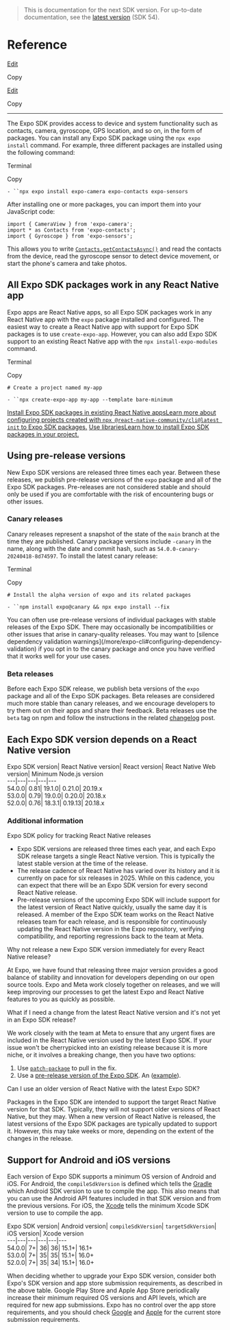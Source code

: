 > This is documentation for the next SDK version. For up-to-date
> documentation, see the [latest version](/versions/latest) (SDK 54).

# Reference

[Edit](https://github.com/expo/expo/edit/main/docs/pages/versions/unversioned/index.mdx)

Copy

[Edit](https://github.com/expo/expo/edit/main/docs/pages/versions/unversioned/index.mdx)

Copy

* * *

The Expo SDK provides access to device and system functionality such as
contacts, camera, gyroscope, GPS location, and so on, in the form of packages.
You can install any Expo SDK package using the `npx expo install` command. For
example, three different packages are installed using the following command:

Terminal

Copy

`- ``npx expo install expo-camera expo-contacts expo-sensors`

After installing one or more packages, you can import them into your
JavaScript code:

    
    
    import { CameraView } from 'expo-camera';
    import * as Contacts from 'expo-contacts';
    import { Gyroscope } from 'expo-sensors';
    

This allows you to write
[`Contacts.getContactsAsync()`](/versions/unversioned/sdk/contacts#contactsgetcontactsasynccontactquery)
and read the contacts from the device, read the gyroscope sensor to detect
device movement, or start the phone's camera and take photos.

## All Expo SDK packages work in any React Native app

Expo apps are React Native apps, so all Expo SDK packages work in any React
Native app with the `expo` package installed and configured. The easiest way
to create a React Native app with support for Expo SDK packages is to use
`create-expo-app`. However, you can also add Expo SDK support to an existing
React Native app with the `npx install-expo-modules` command.

Terminal

Copy

`# Create a project named my-app`

`- ``npx create-expo-app my-app --template bare-minimum`

[Install Expo SDK packages in existing React Native appsLearn more about
configuring projects created with `npx @react-native-community/cli@latest
init` to Expo SDK packages.](/bare/installing-expo-modules) [Use
librariesLearn how to install Expo SDK packages in your
project.](/workflow/using-libraries)

## Using pre-release versions

New Expo SDK versions are released three times each year. Between these
releases, we publish pre-release versions of the `expo` package and all of the
Expo SDK packages. Pre-releases are not considered stable and should only be
used if you are comfortable with the risk of encountering bugs or other
issues.

### Canary releases

Canary releases represent a snapshot of the state of the `main` branch at the
time they are published. Canary package versions include `-canary` in the
name, along with the date and commit hash, such as
`54.0.0-canary-20240418-8d74597`. To install the latest canary release:

Terminal

Copy

`# Install the alpha version of expo and its related packages`

`- ``npm install expo@canary && npx expo install --fix`

You can often use pre-release versions of individual packages with stable
releases of the Expo SDK. There may occasionally be incompatibilities or other
issues that arise in canary-quality releases. You may want to [silence
dependency validation warnings](/more/expo-cli#configuring-dependency-
validation) if you opt in to the canary package and once you have verified
that it works well for your use cases.

### Beta releases

Before each Expo SDK release, we publish beta versions of the `expo` package
and all of the Expo SDK packages. Beta releases are considered much more
stable than canary releases, and we encourage developers to try them out on
their apps and share their feedback. Beta releases use the `beta` tag on npm
and follow the instructions in the related
[changelog](https://expo.dev/changelog) post.

## Each Expo SDK version depends on a React Native version

Expo SDK version| React Native version| React version| React Native Web
version| Minimum Node.js version  
---|---|---|---|---  
54.0.0| 0.81| 19.1.0| 0.21.0| 20.19.x  
53.0.0| 0.79| 19.0.0| 0.20.0| 20.18.x  
52.0.0| 0.76| 18.3.1| 0.19.13| 20.18.x  
  
### Additional information

Expo SDK policy for tracking React Native releases

  * Expo SDK versions are released three times each year, and each Expo SDK release targets a single React Native version. This is typically the latest stable version at the time of the release.
  * The release cadence of React Native has varied over its history and it is currently on pace for six releases in 2025. While on this cadence, you can expect that there will be an Expo SDK version for every second React Native release.
  * Pre-release versions of the upcoming Expo SDK will include support for the latest version of React Native quickly, usually the same day it is released. A member of the Expo SDK team works on the React Native releases team for each release, and is responsible for continuously updating the React Native version in the Expo repository, verifying compatibility, and reporting regressions back to the team at Meta.

Why not release a new Expo SDK version immediately for every React Native
release?

At Expo, we have found that releasing three major version provides a good
balance of stability and innovation for developers depending on our open
source tools. Expo and Meta work closely together on releases, and we will
keep improving our processes to get the latest Expo and React Native features
to you as quickly as possible.

What if I need a change from the latest React Native version and it's not yet
in an Expo SDK release?

We work closely with the team at Meta to ensure that any urgent fixes are
included in the React Native version used by the latest Expo SDK. If your
issue won't be cherrypicked into an existing release because it is more niche,
or it involves a breaking change, then you have two options:

  1. Use [`patch-package`](https://github.com/ds300/patch-package) to pull in the fix.
  2. Use a [pre-release version of the Expo SDK](/versions/unversioned#using-pre-release-versions). An ([example](https://expo.dev/changelog/react-native-78)).

Can I use an older version of React Native with the latest Expo SDK?

Packages in the Expo SDK are intended to support the target React Native
version for that SDK. Typically, they will not support older versions of React
Native, but they may. When a new version of React Native is released, the
latest versions of the Expo SDK packages are typically updated to support it.
However, this may take weeks or more, depending on the extent of the changes
in the release.

## Support for Android and iOS versions

Each version of Expo SDK supports a minimum OS version of Android and iOS. For
Android, the `compileSdkVersion` is defined which tells the
[Gradle](https://developer.android.com/studio/build) which Android SDK version
to use to compile the app. This also means that you can use the Android API
features included in that SDK version and from the previous versions. For iOS,
the [Xcode](https://developer.apple.com/news/upcoming-requirements/) tells the
minimum Xcode SDK version to use to compile the app.

Expo SDK version| Android version| `compileSdkVersion`| `targetSdkVersion`|
iOS version| Xcode version  
---|---|---|---|---|---  
54.0.0| 7+| 36| 36| 15.1+| 16.1+  
53.0.0| 7+| 35| 35| 15.1+| 16.0+  
52.0.0| 7+| 35| 34| 15.1+| 16.0+  
  
When deciding whether to upgrade your Expo SDK version, consider both Expo's
SDK version and app store submission requirements, as described in the above
table. Google Play Store and Apple App Store periodically increase their
minimum required OS versions and API levels, which are required for new app
submissions. Expo has no control over the app store requirements, and you
should check [Google](https://developer.android.com/studio/build) and
[Apple](https://developer.apple.com/news/upcoming-requirements/) for the
current store submission requirements.

